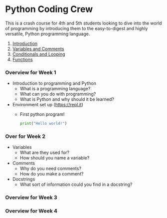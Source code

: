 
# Python Coding Crew

This is a crash course for 4th and 5th students looking to dive into the world of programming by introducing them to the easy-to-digest and highly versatile, Python programming language.

1. [Introduction](#introduction)
1. [Variables and Comments](#variables-and-comments)
1. [Conditionals and Looping](#conditionals-and-loops)
1. [Functions](#functions)

### Overview for Week 1 <a name="introduction"></a>

- Introduction to programming and Python
  - What is a programming language?
  - What can you do with programming?
  - What is Python and why should it be learned?
- Environment set up (<https://repl.it>)
  - First python program!

    ```python
    print("Hello world!")
    ```
  
### Over for Week 2 <a name="variables-and-comments"></a>

- Variables
  - What are they used for?
  - How should you name a variable?
- Comments
  - Why do you need comments?
  - How do you make a comment?
- Docstrings
  - What sort of information could you find in a docstring?

### Overview for Week 3 <a name="conditionals-and-loops"></a>

### Overview for Week 4 <a name="functions"></a>
